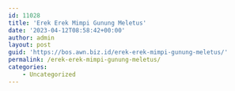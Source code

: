 ```yaml
---
id: 11028
title: 'Erek Erek Mimpi Gunung Meletus'
date: '2023-04-12T08:58:42+00:00'
author: admin
layout: post
guid: 'https://bos.awn.biz.id/erek-erek-mimpi-gunung-meletus/'
permalink: /erek-erek-mimpi-gunung-meletus/
categories:
    - Uncategorized
---
```


